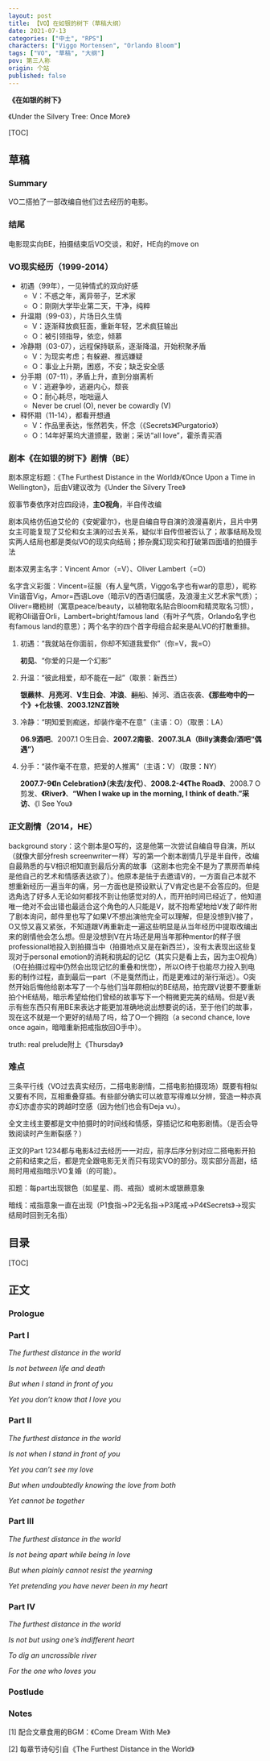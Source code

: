 ```yaml
---
layout: post
title: 【VO】在如银的树下（草稿大纲）
date: 2021-07-13
categories: ["中土", "RPS"]
characters: ["Viggo Mortensen", "Orlando Bloom"]
tags: ["VO", "草稿", "大纲"]
pov: 第三人称
origin: 个站
published: false
---
```


**《在如银的树下》**

《Under the Silvery Tree: Once More》

[TOC]

## 草稿

### Summary

VO二搭拍了一部改编自他们过去经历的电影。

### 结尾

电影现实向BE，拍摄结束后VO交谈，和好，HE向的move on

### VO现实经历（1999-2014）

- 初遇（99年），一见钟情式的双向好感
  - V：不惑之年，离异带子，艺术家
  - O：刚刚大学毕业第二天，干净，纯粹
- 升温期（99-03），片场日久生情
  - V：逐渐释放疯狂面，重新年轻，艺术疯狂输出
  - O：被引领指导，依恋，倾慕
- 冷静期（03-07），远程保持联系，逐渐降温，开始积聚矛盾
  - V：为现实考虑；有躲避、推远嫌疑
  - O：事业上升期，困惑，不安；缺乏安全感
- 分手期（07-11），矛盾上升，直到分崩离析
  - V：逃避争吵，逃避内心，颓丧
  - O：耐心耗尽，咄咄逼人
  - Never be cruel (O), never be cowardly (V)
- 释怀期（11-14），都看开想通
  - V：作品里表达，怅然若失，怀念（《Secrets》《Purgatorio》）
  - O：14年好莱坞大道颁星，致谢；采访“all love”，霍杀青买酒

### 剧本《在如银的树下》剧情（BE）

剧本原定标题：《The Furthest Distance in the World》/《Once Upon a Time in Wellington》，后由V建议改为《Under the Silvery Tree》

叙事节奏依序对应四段诗，**主O视角**，半自传改编

剧本风格仿伍迪艾伦的《安妮霍尔》，也是自编自导自演的浪漫喜剧片，且片中男女主可能复现了艾伦和女主演的过去关系，疑似半自传但被否认了；故事结局及现实两人结局也都是类似VO的现实向结局；掺杂魔幻现实和打破第四面墙的拍摄手法

剧本双男主名字：Vincent  Amor（=V）、Oliver Lambert（=O）

名字含义彩蛋：Vincent=征服（有人皇气质，Viggo名字也有war的意思），昵称Vin谐音Vig，Amor=西语Love（暗示V的西语归属感，及浪漫主义艺术家气质）；Oliver=橄榄树（寓意peace/beauty，以植物取名贴合Bloom和精灵取名习惯），昵称Oli谐音Orli，Lambert=bright/famous land（有叶子气质，Orlando名字也有famous land的意思）；两个名字的四个首字母组合起来是ALVO的打散重排。

1. 初遇：“我就站在你面前，你却不知道我爱你”（你=V，我=O）

   **初见**、“你爱的只是一个幻影”

2. 升温：“彼此相爱，却不能在一起”（取景：新西兰）

   **银蕨林**、**月亮河**、**V生日会**、**冲浪**、~~翻船~~、掉河、酒店夜袭、**《那些吻中的一个》+化妆镜**、**2003.12NZ首映**

3. 冷静：“明知爱到痴迷，却装作毫不在意”（主语：O）（取景：LA）

   **06.9酒吧**、2007.1 O生日会、**2007.2南极**、**2007.3LA（Billy演奏会/酒吧“偶遇”）**

4. 分手：“装作毫不在意，把爱的人推离”（主语：V）（取景：NY）

   **2007.7-9《In Celebration》（未去/友代）**、**2008.2-4《The Road》**、2008.7 O剪发、**《River》**、**“When I wake up in the morning, I think of death.”采访**、《I See You》

### 正文剧情（2014，HE）

background story：这个剧本是O写的，这是他第一次尝试自编自导自演，所以（就像大部分fresh screenwriter一样）写的第一个剧本剧情几乎是半自传，改编自最熟悉的与V相识相知直到最后分离的故事（这剧本也完全不是为了票房而单纯是他自己的艺术和情感表达欲了）。他原本是怯于去邀请V的，一方面自己本就不想重新经历一遍当年的痛，另一方面也是预设默认了V肯定也是不会答应的。但是选角选了好多人无论如何都找不到让他感觉对的人，而开拍时间已经近了，他知道唯一绝对不会出错也最适合这个角色的人只能是V，就不抱希望地给V发了邮件附了剧本询问，邮件里也写了如果V不想出演他完全可以理解，但是没想到V接了，O又惊又喜又紧张，不知道跟V再重新走一遍这些明显是从当年经历中提取改编出来的剧情他会怎么想。但是没想到V在片场还是用当年那种mentor的样子很professional地投入到拍摄当中（拍摄地点又是在新西兰），没有太表现出这些复现对于personal emotion的消耗和挑起的记忆（其实只是看上去，因为主O视角）（O在拍摄过程中仍然会出现记忆的重叠和恍惚），所以O终于也能尽力投入到电影的制作过程，直到最后一part（不是戛然而止，而是更难过的渐行渐远）。O突然开始后悔他给剧本写了一个与他们当年颇相似的BE结局，拍完跟V说要不要重新拍个HE结局，暗示希望给他们曾经的故事写下一个稍微更完美的结局。但是V表示有些东西只有用BE来表达才能更加准确地说出想要说的话，至于他们的故事，现在这不就是一个更好的结局了吗，给了O一个拥抱（a second chance, love once again，暗暗重新把戒指放回O手中）。

truth: real prelude附上《Thursday》

### 难点

三条平行线（VO过去真实经历，二搭电影剧情，二搭电影拍摄现场）既要有相似又要有不同，互相重叠穿插。有些部分确实可以故意写得难以分辨，营造一种亦真亦幻亦虚亦实的跨越时空感（因为他们也会有Deja vu）。

全文主线主要都是文中拍摄时的时间线和情感，穿插记忆和电影剧情。（是否会导致阅读时产生断裂感？）

正文的Part 1234都与电影&过去经历一一对应，前序后序分别对应二搭电影开拍之前和结束之后，都是完全跟电影无关而只有现实VO的部分。现实部分高甜，结局时用戒指暗示VO复婚（的可能）。

扣题：每part出现银色（如星星、雨、戒指）或树木或银蕨意象

暗线：戒指意象一直在出现（P1食指→P2无名指→P3尾戒→P4《Secrets》→现实结局时回到无名指）

## 目录

[TOC]

## 正文

### Prologue

<!--现实的V进入二搭片场（叠加当年的V第一次进入片场）-->



### Part I

<!--初遇-->

*The furthest distance in the world*

*Is not between life and death*

*But when I stand in front of you*

*Yet you don’t know that I love you*



### Part II

<!--升温-->

*The furthest distance in the world*

*Is not when I stand in front of you*

*Yet you can’t see my love*

*But when undoubtedly knowing the love from both*

*Yet cannot be together*



### Part III

<!--冷静-->

*The furthest distance in the world*

*Is not being apart while being in love*

*But when plainly cannot resist the yearning*

*Yet pretending you have never been in my heart*



### Part IV

<!--分手-->

*The furthest distance in the world*

*Is not but using one’s indifferent heart*

*To dig an uncrossible river*

*For the one who loves you*



### Postlude

<!--二搭电影结束之后的现实VO-->



### Notes

[1] 配合文章食用的BGM：《Come Dream With Me》

[2] 每章节诗句引自《The Furthest Distance in the World》

